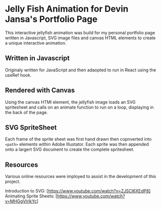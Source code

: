 # Jelly Fish Animation for Devin Jansa's Portfolio Page

This interactive jellyfish animation was build for my personal portfolio page written in Javascript, SVG image files and canvas HTML elements to create a unique interactive animation.

## Written in Javascript

Originaly written for JavaScript and then adaopted to run in React using the useRef hook.

## Rendered with Canvas

Using the canvas HTMl element, the jellyfish image loads an SVG spritesheet and calls on an animate function to run on a loop, displaying in the back of the page.

## SVG SpriteSheet

Each frame of the sprite sheet was first hand drawn then copnverted into `<path>` elements within Adobe Illustator. Each sprite was then appended onto a largert SVG document to create the complete spritesheet.

## Resources

Various online resources were imployed to assist in the development of this project. 

Introduction to SVG:
[https://www.youtube.com/watch?v=ZJSCl6XEdP8]
Animating Sprite Sheets:
[https://www.youtube.com/watch?v=MHGgVlrlkYc]
